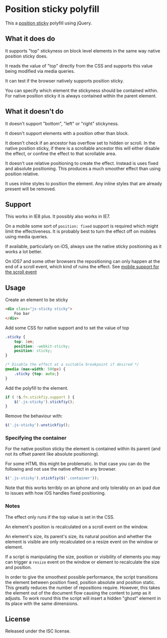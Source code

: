 # Position sticky polyfill

This a [position sticky](http://caniuse.com/#feat=css-sticky) polyfill using jQuery.

## What it does do

It supports "top" stickyness on block level elements in the same way native position sticky does.

It reads the value of "top" directly from the CSS and supports this value being modified via media queries.

It can test if the browser natively supports position sticky.

You can specify which element the stickyness should be contained within.  For native position sticky it is always contained within the parent element.

## What it doesn't do

It doesn't support "bottom", "left" or "right" stickyness.

It doesn't support elements with a position other than block.

It doesn't check if an ancestor has overflow set to hidden or scroll.  In the native position sticky, if there is a scrollable ancestor this will either disable the effect, or confine the effect to that scrollable area.

It doesn't use relative positioning to create the effect.  Instead is uses fixed and absolute positioning.  This produces a much smoother effect than using position relative.

It uses inline styles to position the element.  Any inline styles that are already present will be removed.

## Support

This works in IE8 plus.  It possibly also works in IE7.

On a mobile some sort of `position: fixed` support is required which might limit the effectiveness.  It is probably best to turn the effect off on mobiles using media queries.

If available, particularly on iOS, always use the native sticky positioning as it works a lot better.

On iOS7 and some other browsers the repositioning can only happen at the end of a scroll event, which kind of ruins the effect.  See [mobile support for the scroll event](http://www.quirksmode.org/mobile/tableTouch.html)

## Usage

Create an element to be sticky
```html
<div class="js-sticky sticky">
	Foo bar
</div>
```

Add some CSS for native support and to set the value of top

```css
.sticky {
	top: 1em; 
	position: -webkit-sticky; 
	position: sticky;
}

/* Disable the effect at a suitable breakpoint if desired */
@media (max-width: 500px) {
	.sticky {top: auto;}
}

```
Add the polyfill to the element.

```js
if ( !$.fn.stickfiy.support ) {
	$('.js-sticky').stickfiy();
}
```

Remove the behaviour with:

```js
$('.js-sticky').unstickfiy();
```

### Specifying the container

For the native position sticky the element is contained within its parent (and not its offset parent like absolute positioning).

For some HTML this might be problematic.  In that case you can do the following and not use the native effect in any browser.

```js
$('.js-sticky').stickfiy($('.container'));
```

Note that this works terribly on an iphone and only tolerably on an ipad due to issues with how iOS handles fixed positioning.

### Notes

The effect only runs if the top value is set in the CSS.

An element's position is recalculated on a scroll event on the window.

An element's size, its parent's size, its natural position and whether the element is visible 
are only recalculated on a resize event on the window or element.

If a script is manipulating the size, position or visibility of elements you may can trigger a 
`resize` event on the window or element to recalculate the size and position.

In order to give the smoothest possible performance, the script transitions the element between position fixed, position absolute and position static.  This greatly reduces the number of repositions require.  However, this takes the element out of the document flow causing the content to jump as it adjusts.  To work round this the script will insert a hidden "ghost" element in its place with the same dimensions.

## License

Released under the ISC license.
